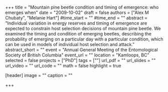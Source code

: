 +++
title = "Mountain pine beetle condition and timing of emergence: who emerges when"
date = "2009-10-02"
draft = false
authors = ["Alex M Chubaty", "Melanie Hart"]
#time_start = ""
#time_end = ""
abstract = "Individual variation in energy reserves and timing of emergence are expected to constrain host selection decisions of mountain pine beetle. We examined the timing and condition of emerging beetles, describing the probability of emerging on a particular day with a particular condition, which can be used in models of individual host selection and attack."
abstract_short = ""
event = "Annual General Meeting of the Entomological Society of British Columbia"
event_url = ""
location = "Kamloops, BC"
selected = false
projects = ["PhD"]
tags = [""]
url_pdf = ""
url_slides = ""
url_video = ""
url_code = ""
math = false
highlight = true

[header]
image = ""
caption = ""

+++
